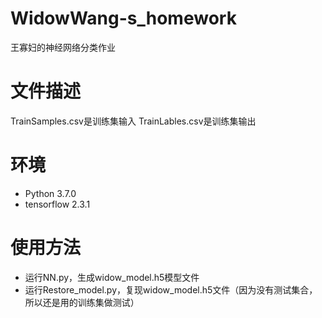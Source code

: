 # WidowWang-s_homework
王寡妇的神经网络分类作业
# 文件描述
TrainSamples.csv是训练集输入
TrainLables.csv是训练集输出
# 环境
- Python 3.7.0
- tensorflow 2.3.1
# 使用方法
- 运行NN.py，生成widow_model.h5模型文件
- 运行Restore_model.py，复现widow_model.h5文件（因为没有测试集合，所以还是用的训练集做测试）
